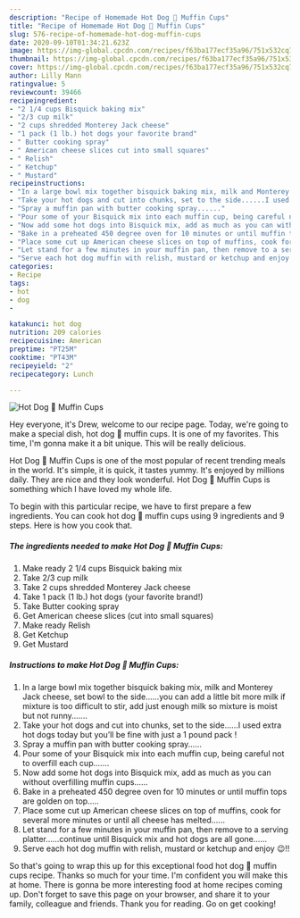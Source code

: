 ```yaml
---
description: "Recipe of Homemade Hot Dog 🌭 Muffin Cups"
title: "Recipe of Homemade Hot Dog 🌭 Muffin Cups"
slug: 576-recipe-of-homemade-hot-dog-muffin-cups
date: 2020-09-10T01:34:21.623Z
image: https://img-global.cpcdn.com/recipes/f63ba177ecf35a96/751x532cq70/hot-dog-🌭-muffin-cups-recipe-main-photo.jpg
thumbnail: https://img-global.cpcdn.com/recipes/f63ba177ecf35a96/751x532cq70/hot-dog-🌭-muffin-cups-recipe-main-photo.jpg
cover: https://img-global.cpcdn.com/recipes/f63ba177ecf35a96/751x532cq70/hot-dog-🌭-muffin-cups-recipe-main-photo.jpg
author: Lilly Mann
ratingvalue: 5
reviewcount: 39466
recipeingredient:
- "2 1/4 cups Bisquick baking mix"
- "2/3 cup milk"
- "2 cups shredded Monterey Jack cheese"
- "1 pack (1 lb.) hot dogs your favorite brand"
- " Butter cooking spray"
- " American cheese slices cut into small squares"
- " Relish"
- " Ketchup"
- " Mustard"
recipeinstructions:
- "In a large bowl mix together bisquick baking mix, milk and Monterey Jack cheese, set bowl to the side......you can add a little bit more milk if mixture is too difficult to stir, add just enough milk so mixture is moist but not runny......."
- "Take your hot dogs and cut into chunks, set to the side......I used extra hot dogs today but you’ll be fine with just a 1 pound pack !"
- "Spray a muffin pan with butter cooking spray......"
- "Pour some of your Bisquick mix into each muffin cup, being careful not to overfill each cup......."
- "Now add some hot dogs into Bisquick mix, add as much as you can without overfilling muffin cups......"
- "Bake in a preheated 450 degree oven for 10 minutes or until muffin tops are golden on top....."
- "Place some cut up American cheese slices on top of muffins, cook for several more minutes or until all cheese has melted......"
- "Let stand for a few minutes in your muffin pan, then remove to a serving platter......continue until Bisquick mix and hot dogs are all gone......"
- "Serve each hot dog muffin with relish, mustard or ketchup and enjoy 😉!!"
categories:
- Recipe
tags:
- hot
- dog
- 

katakunci: hot dog  
nutrition: 209 calories
recipecuisine: American
preptime: "PT25M"
cooktime: "PT43M"
recipeyield: "2"
recipecategory: Lunch

---
```



![Hot Dog 🌭 Muffin Cups](https://img-global.cpcdn.com/recipes/f63ba177ecf35a96/751x532cq70/hot-dog-🌭-muffin-cups-recipe-main-photo.jpg)

Hey everyone, it's Drew, welcome to our recipe page. Today, we're going to make a special dish, hot dog 🌭 muffin cups. It is one of my favorites. This time, I'm gonna make it a bit unique. This will be really delicious.



Hot Dog 🌭 Muffin Cups is one of the most popular of recent trending meals in the world. It's simple, it is quick, it tastes yummy. It's enjoyed by millions daily. They are nice and they look wonderful. Hot Dog 🌭 Muffin Cups is something which I have loved my whole life.


To begin with this particular recipe, we have to first prepare a few ingredients. You can cook hot dog 🌭 muffin cups using 9 ingredients and 9 steps. Here is how you cook that.

<!--inarticleads1-->

##### The ingredients needed to make Hot Dog 🌭 Muffin Cups:

1. Make ready 2 1/4 cups Bisquick baking mix
1. Take 2/3 cup milk
1. Take 2 cups shredded Monterey Jack cheese
1. Take 1 pack (1 lb.) hot dogs (your favorite brand!)
1. Take  Butter cooking spray
1. Get  American cheese slices (cut into small squares)
1. Make ready  Relish
1. Get  Ketchup
1. Get  Mustard




<!--inarticleads2-->

##### Instructions to make Hot Dog 🌭 Muffin Cups:

1. In a large bowl mix together bisquick baking mix, milk and Monterey Jack cheese, set bowl to the side......you can add a little bit more milk if mixture is too difficult to stir, add just enough milk so mixture is moist but not runny.......
1. Take your hot dogs and cut into chunks, set to the side......I used extra hot dogs today but you’ll be fine with just a 1 pound pack !
1. Spray a muffin pan with butter cooking spray......
1. Pour some of your Bisquick mix into each muffin cup, being careful not to overfill each cup.......
1. Now add some hot dogs into Bisquick mix, add as much as you can without overfilling muffin cups......
1. Bake in a preheated 450 degree oven for 10 minutes or until muffin tops are golden on top.....
1. Place some cut up American cheese slices on top of muffins, cook for several more minutes or until all cheese has melted......
1. Let stand for a few minutes in your muffin pan, then remove to a serving platter......continue until Bisquick mix and hot dogs are all gone......
1. Serve each hot dog muffin with relish, mustard or ketchup and enjoy 😉!!




So that's going to wrap this up for this exceptional food hot dog 🌭 muffin cups recipe. Thanks so much for your time. I'm confident you will make this at home. There is gonna be more interesting food at home recipes coming up. Don't forget to save this page on your browser, and share it to your family, colleague and friends. Thank you for reading. Go on get cooking!
